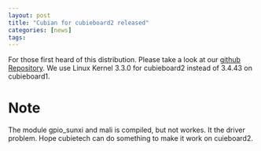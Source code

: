 ```yaml
---
layout: post
title: "Cubian for cubieboard2 released"
categories: [news] 
tags:
---
```

For those first heard of this distribution. Please take a look at our [github Repository](https://github.com/cubieplayer/Cubian). We use Linux Kernel 3.3.0 for cubieboard2 instead of 3.4.43 on cubieboard1.

# Note
The module gpio_sunxi and mali is compiled, but not workes. It the driver problem. Hope cubietech can do something to make it work on cuieboard2.

